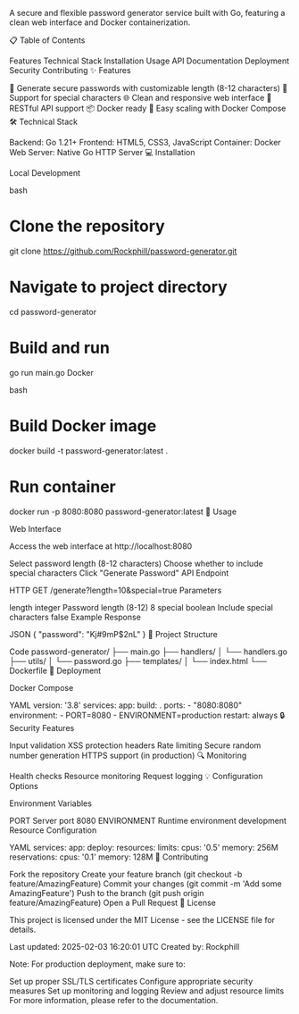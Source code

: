 A secure and flexible password generator service built with Go, featuring a clean web interface and Docker containerization.

📋 Table of Contents

Features
Technical Stack
Installation
Usage
API Documentation
Deployment
Security
Contributing
✨ Features

🔐 Generate secure passwords with customizable length (8-12 characters)
🔡 Support for special characters
🌐 Clean and responsive web interface
🚀 RESTful API support
📦 Docker ready
🔄 Easy scaling with Docker Compose
🛠 Technical Stack

Backend: Go 1.21+
Frontend: HTML5, CSS3, JavaScript
Container: Docker
Web Server: Native Go HTTP Server
💻 Installation

Local Development

bash
# Clone the repository
git clone https://github.com/Rockphill/password-generator.git

# Navigate to project directory
cd password-generator

# Build and run
go run main.go
Docker

bash
# Build Docker image
docker build -t password-generator:latest .

# Run container
docker run -p 8080:8080 password-generator:latest
🚀 Usage

Web Interface

Access the web interface at http://localhost:8080

Select password length (8-12 characters)
Choose whether to include special characters
Click "Generate Password"
API Endpoint

HTTP
GET /generate?length=10&special=true
Parameters

length	integer	Password length (8-12)	8
special	boolean	Include special characters	false
Example Response

JSON
{
    "password": "Kj#9mP$2nL"
}
📁 Project Structure

Code
password-generator/
├── main.go
├── handlers/
│   └── handlers.go
├── utils/
│   └── password.go
├── templates/
│   └── index.html
└── Dockerfile
🚢 Deployment

Docker Compose

YAML
version: '3.8'
services:
  app:
    build: .
    ports:
      - "8080:8080"
    environment:
      - PORT=8080
      - ENVIRONMENT=production
    restart: always
🔒 Security Features

Input validation
XSS protection headers
Rate limiting
Secure random number generation
HTTPS support (in production)
🔍 Monitoring

Health checks
Resource monitoring
Request logging
💡 Configuration Options

Environment Variables

PORT	Server port	8080
ENVIRONMENT	Runtime environment	development
Resource Configuration

YAML
services:
  app:
    deploy:
      resources:
        limits:
          cpus: '0.5'
          memory: 256M
        reservations:
          cpus: '0.1'
          memory: 128M
🤝 Contributing

Fork the repository
Create your feature branch (git checkout -b feature/AmazingFeature)
Commit your changes (git commit -m 'Add some AmazingFeature')
Push to the branch (git push origin feature/AmazingFeature)
Open a Pull Request
📝 License

This project is licensed under the MIT License - see the LICENSE file for details.

Last updated: 2025-02-03 16:20:01 UTC
Created by: Rockphill

Note: For production deployment, make sure to:

Set up proper SSL/TLS certificates
Configure appropriate security measures
Set up monitoring and logging
Review and adjust resource limits
For more information, please refer to the documentation.
